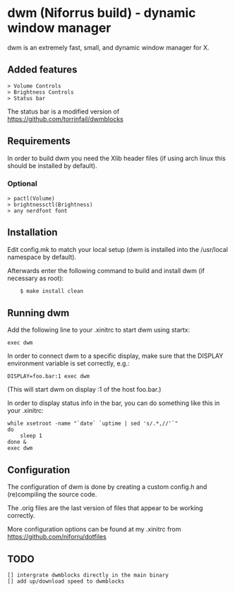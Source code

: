 # dwm (Niforrus build) - dynamic window manager

dwm is an extremely fast, small, and dynamic window manager for X.

## Added features

    > Volume Controls
    > Brightness Controls
    > Status bar

The status bar is a modified version of https://github.com/torrinfail/dwmblocks

## Requirements

In order to build dwm you need the Xlib header files (if using arch linux this should be installed by default).

### Optional

    > pactl(Volume)
    > brightnessctl(Brightness)
    > any nerdfont font

## Installation

Edit config.mk to match your local setup (dwm is installed into
the /usr/local namespace by default).

Afterwards enter the following command to build and install dwm (if
necessary as root):

```sh
    $ make install clean
```
## Running dwm

Add the following line to your .xinitrc to start dwm using startx:

    exec dwm

In order to connect dwm to a specific display, make sure that
the DISPLAY environment variable is set correctly, e.g.:

    DISPLAY=foo.bar:1 exec dwm

(This will start dwm on display :1 of the host foo.bar.)

In order to display status info in the bar, you can do something
like this in your .xinitrc:

    while xsetroot -name "`date` `uptime | sed 's/.*,//'`"
    do
    	sleep 1
    done &
    exec dwm

## Configuration

The configuration of dwm is done by creating a custom config.h
and (re)compiling the source code.

The .orig files are the last version of files that appear to be working correctly.

More configuration options can be found at my .xinitrc from https://github.com/niforru/dotfiles


## TODO
    [] intergrate dwmblocks directly in the main binary
	[] add up/download speed to dwmblocks
